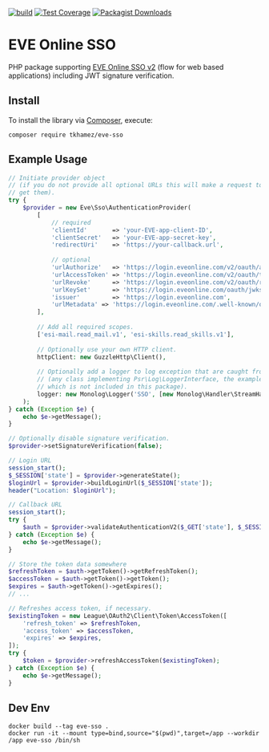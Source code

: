 [![build](https://github.com/tkhamez/eve-sso-php/workflows/test/badge.svg)](https://github.com/tkhamez/eve-sso-php/actions)
[![Test Coverage](https://api.codeclimate.com/v1/badges/d607d04898a6f8500b99/test_coverage)](https://codeclimate.com/github/tkhamez/eve-sso-php/test_coverage)
[![Packagist Downloads](https://img.shields.io/packagist/dt/tkhamez/eve-sso)](https://packagist.org/packages/tkhamez/eve-sso)

# EVE Online SSO

PHP package supporting [EVE Online SSO v2](https://docs.esi.evetech.net/docs/sso/) (flow for web based applications)
including JWT signature verification.

## Install

To install the library via [Composer](http://getcomposer.org/), execute:

```shell
composer require tkhamez/eve-sso
```

## Example Usage

```php
// Initiate provider object
// (if you do not provide all optional URLs this will make a request to the metadata URL to
// get them).
try {
    $provider = new Eve\Sso\AuthenticationProvider(
        [
            // required
            'clientId'       => 'your-EVE-app-client-ID',
            'clientSecret'   => 'your-EVE-app-secret-key',
            'redirectUri'    => 'https://your-callback.url',
    
            // optional
            'urlAuthorize'   => 'https://login.eveonline.com/v2/oauth/authorize',
            'urlAccessToken' => 'https://login.eveonline.com/v2/oauth/token',
            'urlRevoke'      => 'https://login.eveonline.com/v2/oauth/revoke',
            'urlKeySet'      => 'https://login.eveonline.com/oauth/jwks',
            'issuer'         => 'https://login.eveonline.com',
            'urlMetadata' => 'https://login.eveonline.com/.well-known/oauth-authorization-server',
        ],
    
        // Add all required scopes.
        ['esi-mail.read_mail.v1', 'esi-skills.read_skills.v1'],
    
        // Optionally use your own HTTP client.
        httpClient: new GuzzleHttp\Client(),
    
        // Optionally add a logger to log exception that are caught from libraries
        // (any class implementing Psr\Log\LoggerInterface, the example uses monolog/monolog
        // which is not included in this package).
        logger: new Monolog\Logger('SSO', [new Monolog\Handler\StreamHandler('/path/to/logfile')])
    );
} catch (Exception $e) {
    echo $e->getMessage();
}

// Optionally disable signature verification.
$provider->setSignatureVerification(false);
```

```php
// Login URL
session_start();
$_SESSION['state'] = $provider->generateState();
$loginUrl = $provider->buildLoginUrl($_SESSION['state']);
header("Location: $loginUrl");
```

```php
// Callback URL
session_start();
try {
    $auth = $provider->validateAuthenticationV2($_GET['state'], $_SESSION['state'], $_GET['code']);
} catch (Exception $e) {
    echo $e->getMessage();
}

// Store the token data somewhere
$refreshToken = $auth->getToken()->getRefreshToken();
$accessToken = $auth->getToken()->getToken();
$expires = $auth->getToken()->getExpires();
// ...
```

```php
// Refreshes access token, if necessary.
$existingToken = new League\OAuth2\Client\Token\AccessToken([
    'refresh_token' => $refreshToken,
    'access_token' => $accessToken,
    'expires' => $expires,
]);
try {
    $token = $provider->refreshAccessToken($existingToken);
} catch (Exception $e) {
    echo $e->getMessage();
}
```

## Dev Env

```shell
docker build --tag eve-sso .
docker run -it --mount type=bind,source="$(pwd)",target=/app --workdir /app eve-sso /bin/sh
```
